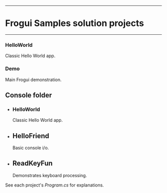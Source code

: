 ****************************************************************************************************

#	Frogui Samples solution projects

****************************************************************************************************

### HelloWorld
Classic Hello World app.

### Demo

Main Frogui demonstration.

## Console folder
* ### HelloWorld
  Classic Hello World app.

* ## HelloFriend
  Basic console i/o.

* ## ReadKeyFun
  Demonstrates keyboard processing.

See each project's *Program.cs* for explanations.
